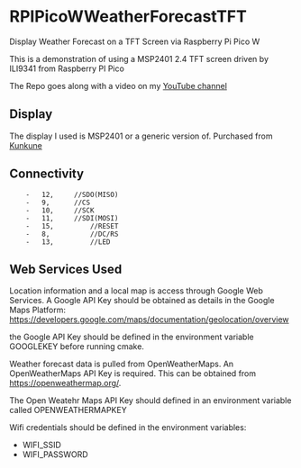 # RPIPicoWWeatherForecastTFT
Display Weather Forecast on a TFT Screen via Raspberry Pi Pico W

This is a demonstration of using a MSP2401  2.4 TFT screen driven by ILI9341 from Raspberry PI Pico

The Repo goes along with a video on my [YouTube channel](https://youtu.be/@drjonea)

## Display

The display I used is MSP2401 or a generic version of. Purchased from [Kunkune](https://kunkune.co.uk/shop/kunkune-accessories/lcd-2-4-inch-240x320-spi-tft-lcd-serial-port-module-5v3-3v-pcb-adapter-micro-sd-card/)

## Connectivity
		-	12,		//SDO(MISO)
		-	9, 		//CS
		-	10,		//SCK
		-	11,		//SDI(MOSI)
		-	15,  		//RESET
		-	8,			//DC/RS
		-	13, 		//LED
		
		
## Web Services Used
Location information and a local map is access through Google Web Services.  A  Google API Key should be obtained as details in the Google Maps Platform: https://developers.google.com/maps/documentation/geolocation/overview

the Google API Key should be defined in the environment variable GOOGLEKEY before running cmake.

Weather forecast data is pulled from OpenWeatherMaps. An OpenWeatherMaps API Key is required. This can be obtained from https://openweathermap.org/.

The Open Weatehr Maps API Key should defined in an environment variable called OPENWEATHERMAPKEY

Wifi credentials should be defined in the environment variables:
+ WIFI_SSID
+ WIFI_PASSWORD

